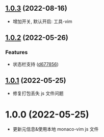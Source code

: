 ## [1.0.3](https://github.com/zhyipeng/yank-note-extension-vim-mode/compare/v1.0.2...v1.0.3) (2022-08-16)
* 增加开关, 默认开启: 工具-vim


## [1.0.2](https://github.com/zhyipeng/yank-note-extension-vim-mode/compare/v1.0.1...v1.0.2) (2022-05-26)


### Features

* 状态栏支持 ([d677856](https://github.com/zhyipeng/yank-note-extension-vim-mode/commit/d6778564cf9d879032a4f3a51f1e27f757e1e673))



## [1.0.1](https://github.com/zhyipeng/yank-note-extension-vim-mode/compare/v1.0.0...v1.0.1) (2022-05-25)
- 修复打包丢失 js 文件问题

# 1.0.0 (2022-05-25)
- 更新元信息&使用本地 monaco-vim js 文件
